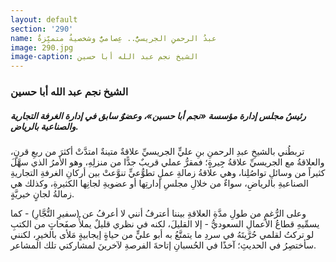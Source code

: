 ```yaml
---
layout: default
section: '290'
name: عبدُ الرحمنِ الجريسيُّ.. عِصاميٌّ وشخصيةٌ متميِّزةٌ
image: 290.jpg
image-caption: الشيخ نجم عبد الله أبا حسين
---
```

### الشيخ نجم عبد الله أبا حسين

##### رئيسُ مجلس إدارة مؤسسة «نجم أبا حسين»، وعضوٌ سابق في إدارة الغرفة التجارية والصناعية بالرياض.

تربطُني بالشيخِ عبدِ الرحمنِ بنِ عليٍّ الجريسيِّ علاقةٌ متينةٌ امتدَّتْ أكثرَ من ربعِ قرنٍ، والعلاقةُ مع الجريسيِّ علاقةُ جِيرةٍ؛ فمقرُّ عملي قريبٌ جدًّا من منزلِهِ، وهو الأمرُ الذي سهَّلَ كثيراً من وسائلِ تواصُلِنا، وهي علاقةُ زمالةِ عملٍ تطوُّعيٍّ تنوَّعتْ بين أركانِ الغرفةِ التجاريةِ الصناعيةِ بالرياضِ، سواءٌ من خلالِ مجلسِ إدارتِها أو عضويةِ لجانِها الكثيرةِ، وكذلك هي زمالةُ لجانٍ خيريَّةٍ.

وعلى الرُّغمِ من طولِ مدَّةِ العلاقةِ بيننا أعترفُ أنني لا أعرفُ عن (سفيرِ التُّجَّارِ) - كما يسمِّيهِ قطاعُ الأعمالِ السعوديُّ - إلا القليلَ، لكنه في نظري قليلٌ يملأُ صفَحاتٍ من الكتبِ لو تركتُ لقلمي حُرَّيتَهُ في سردِ ما يتمتَّعُ به أبو عليٍّ من حياةٍ إيجابيةٍ مَلأى بالخيرِ، لكنني سأختصِرُ في الحديثِ؛ آخذًا في الحُسبانِ إتاحةَ الفرصةِ لآخرينَ لمشاركتي تلك المشاعر.

